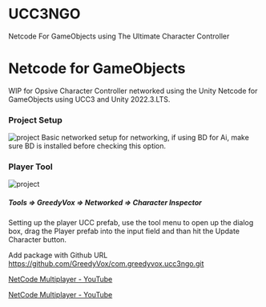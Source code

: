 # UCC3NGO

Netcode For GameObjects using The Ultimate Character Controller

# Netcode for GameObjects

WIP for Opsive Character Controller networked using the Unity Netcode for GameObjects using UCC3 and Unity 2022.3.LTS.

<h3>Project Setup</h3><img src='https://github.com/GreedyVox/MLAPI/blob/5a53149b8b04b88f6997879ab6985c32b0df06e1/Assets/Screenshot%20from%202025-03-25%2008-32-47.png' alt="project"></img>
Basic networked setup for networking, if using BD for Ai, make sure BD is installed before checking this option.

<h3>Player Tool</h3><img src='https://github.com/GreedyVox/MLAPI/blob/5a53149b8b04b88f6997879ab6985c32b0df06e1/Assets/Screenshot%20from%202025-03-25%2008-33-41.png' alt="project"></img>

<h5>Tools => GreedyVox => Networked => Character Inspector</h5>
Setting up the player UCC prefab, use the tool menu to open up the dialog box, drag the Player prefab into the input field and than hit the Update Character button.

Add package with Github URL
https://github.com/GreedyVox/com.greedyvox.ucc3ngo.git



[NetCode Multiplayer - YouTube](https://youtu.be/z4xLAKEFc1Q)



[NetCode Multiplayer - YouTube](https://youtu.be/z4xLAKEFc1Q)


